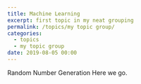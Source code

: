 ```yaml
---
title: Machine Learning
excerpt: first topic in my neat grouping
permalink: /topics/my topic group/
categories:
  - topics
  - my topic group
date: 2019-08-05 00:00
---
```

Random Number Generation
Here we go.
